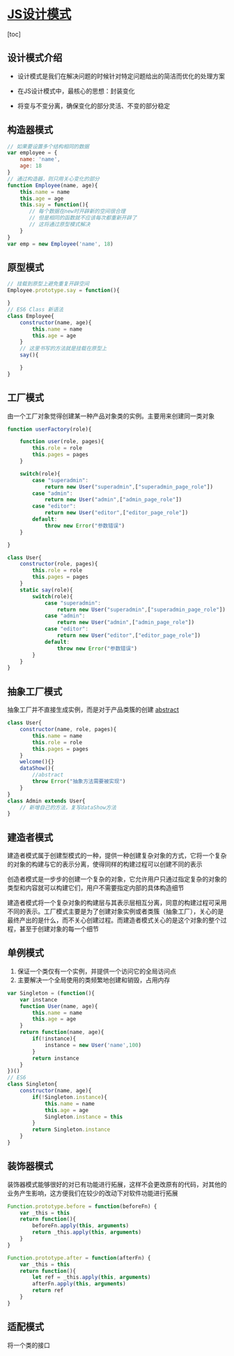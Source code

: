 # [JS设计模式](https://www.bilibili.com/video/BV1MP4y127kd/)

[toc]

## 设计模式介绍

* 设计模式是我们在解决问题的时候针对特定问题给出的简洁而优化的处理方案

* 在JS设计模式中，最核心的思想：封装变化

* 将变与不变分离，确保变化的部分灵活、不变的部分稳定

## 构造器模式

```js
// 如果要设置多个结构相同的数据
var employee = {
    name: 'name',
    age: 18
}
// 通过构造器，则只用关心变化的部分
function Employee(name, age){
    this.name = name
    this.age = age
    this.say = function(){
       // 每个数据在new时开辟新的空间很合理
       // 但是相同的函数就不应该每次都重新开辟了
       // 这将通过原型模式解决
    }
}
var emp = new Employee('name', 18)
```

## 原型模式

```js
// 挂载到原型上避免重复开辟空间
Employee.prototype.say = function(){

}
// ES6 Class 新语法
class Employee{
    constructor(name, age){
        this.name = name
        this.age = age
    }
    // 这里书写的方法就是挂载在原型上
    say(){

    }
}
```

## 工厂模式

由一个工厂对象觉得创建某一种产品对象类的实例。主要用来创建同一类对象

```js
function userFactory(role){

    function user(role, pages){
        this.role = role
        this.pages = pages
    }

    switch(role){
        case "superadmin":
            return new User("superadmin",["superadmin_page_role"])
        case "admin":
            return new User("admin",["admin_page_role"])
        case "editor":
            return new User("editor",["editor_page_role"])
        default:
            throw new Error("参数错误")
    }

}

class User{
    constructor(role, pages){
        this.role = role
        this.pages = pages
    }
    static say(role){
        switch(role){
            case "superadmin":
                return new User("superadmin",["superadmin_page_role"])
            case "admin":
                return new User("admin",["admin_page_role"])
            case "editor":
                return new User("editor",["editor_page_role"])
            default:
                throw new Error("参数错误")
        }
    }
}
```

## 抽象工厂模式

抽象工厂并不直接生成实例，而是对于产品类簇的创建
[abstract](https://www.bilibili.com/video/BV1MP4y127kd?p=7&spm_id_from=pageDriver&vd_source=093d3cdb4e11e07ed9420a6dcfd99c97)
```js
class User{
    constructor(name, role, pages){
        this.name = name
        this.role = role
        this.pages = pages
    }
    welcome(){}
    dataShow(){
        //abstract
        throw Error("抽象方法需要被实现")
    }
}
class Admin extends User{
    // 新增自己的方法，复写dataShow方法
}
```

## 建造者模式

建造者模式属于创建型模式的一种，提供一种创建复杂对象的方式，它将一个复杂的对象的构建与它的表示分离，使得同样的构建过程可以创建不同的表示

创造者模式是一步步的创建一个复杂的对象，它允许用户只通过指定复杂的对象的类型和内容就可以构建它们，用户不需要指定内部的具体构造细节

建造者模式将一个复杂对象的构建层与其表示层相互分离，同意的构建过程可采用不同的表示。工厂模式主要是为了创建对象实例或者类簇（抽象工厂），关心的是最终产出的是什么，而不关心创建过程。而建造者模式关心的是这个对象的整个过程，甚至于创建对象的每一个细节

## 单例模式

1. 保证一个类仅有一个实例，并提供一个访问它的全局访问点
2. 主要解决一个全局使用的类频繁地创建和销毁，占用内存

```js
var Singleton = (function(){
    var instance
    function User(name, age){
        this.name = name
        this.age = age
    }
    return function(name, age){
        if(!instance){
            instance = new User('name',100)
        }
        return instance
    }
})()
// ES6
class Singleton{
    constructor(name, age){
        if(!Singleton.instance){
            this.name = name
            this.age = age
            Singleton.instance = this
        }
        return Singleton.instance
    }
}
```

## 装饰器模式

装饰器模式能够很好的对已有功能进行拓展，这样不会更改原有的代码，对其他的业务产生影响，这方便我们在较少的改动下对软件功能进行拓展

```js
Function.prototype.before = function(beforeFn) {
    var _this = this
    return function(){
        beforeFn.apply(this, arguments)
        return _this.apply(this, arguments)
    }
}

Function.prototype.after = function(afterFn) {
    var _this = this
    return function(){
        let ref = _this.apply(this, arguments)
        afterFn.apply(this, arguments)
        return ref
    }
}
```

##  适配模式

将一个类的接口